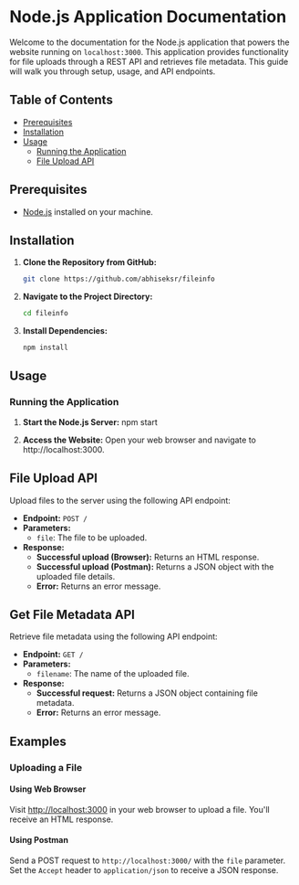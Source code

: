 # Node.js Application Documentation

Welcome to the documentation for the Node.js application that powers the website running on `localhost:3000`. This application provides functionality for file uploads through a REST API and retrieves file metadata. This guide will walk you through setup, usage, and API endpoints.

## Table of Contents

- [Prerequisites](#prerequisites)
- [Installation](#installation)
- [Usage](#usage)
  - [Running the Application](#running-the-application)
  - [File Upload API](#file-upload-api)

## Prerequisites

- [Node.js](https://nodejs.org/) installed on your machine.

## Installation

1. **Clone the Repository from GitHub:**

   ```sh
   git clone https://github.com/abhiseksr/fileinfo
   
2. **Navigate to the Project Directory:**

   ```sh
   cd fileinfo
   
3. **Install Dependencies:**

   ```sh
   npm install

## Usage

### Running the Application

1. **Start the Node.js Server:**
   npm start

2. **Access the Website:**
   Open your web browser and navigate to http://localhost:3000.
   
## File Upload API

Upload files to the server using the following API endpoint:

- **Endpoint:** `POST /`
- **Parameters:**
  - `file`: The file to be uploaded.
- **Response:**
  - **Successful upload (Browser):** Returns an HTML response.
  - **Successful upload (Postman):** Returns a JSON object with the uploaded file details.
  - **Error:** Returns an error message.

## Get File Metadata API

Retrieve file metadata using the following API endpoint:

- **Endpoint:** `GET /`
- **Parameters:**
  - `filename`: The name of the uploaded file.
- **Response:**
  - **Successful request:** Returns a JSON object containing file metadata.
  - **Error:** Returns an error message.

## Examples

### Uploading a File

#### Using Web Browser

Visit [http://localhost:3000](http://localhost:3000) in your web browser to upload a file. You'll receive an HTML response.

#### Using Postman

Send a POST request to `http://localhost:3000/` with the `file` parameter. Set the `Accept` header to `application/json` to receive a JSON response.


